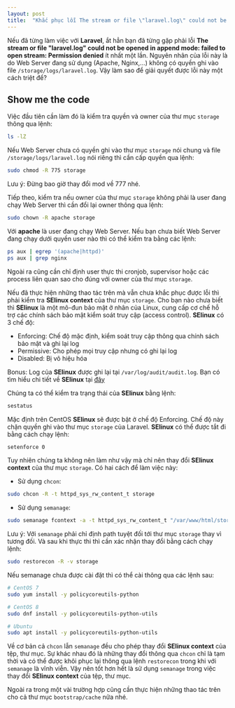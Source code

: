 ```yaml
---
layout: post
title:  "Khắc phục lỗi The stream or file \"laravel.log\" could not be opened in append mode: failed to open stream: Permission denied"
---
```


Nếu đã từng làm việc với **Laravel**, ắt hẳn bạn đã từng gặp phải lỗi **The stream or file "laravel.log" could not be opened in append mode: failed to open stream: Permission denied** ít nhất một lần. Nguyên nhân của lỗi này là do Web Server đang sử dụng (Apache, Nginx,...) không có quyền ghi vào file `/storage/logs/laravel.log`. Vậy làm sao để giải quyết được lỗi này một cách triệt để?

## Show me the code
Việc đầu tiên cần làm đó là kiểm tra quyền và owner của thư mục `storage` thông qua lệnh:
~~~bash
ls -lZ
~~~

Nếu Web Server chưa có quyền ghi vào thư mục `storage` nói chung và file `/storage/logs/laravel.log` nói riêng thì cần cấp quyền qua lệnh:
~~~bash
sudo chmod -R 775 storage
~~~
Lưu ý: Đừng bao giờ thay đổi mod về 777 nhé.

Tiếp theo, kiểm tra nếu owner của thư mục `storage` không phải là user đang chạy Web Server thì cần đổi lại owner thông qua lệnh:
~~~bash
sudo chown -R apache storage
~~~
Với **apache** là user đang chạy Web Server. Nếu bạn chưa biết Web Server đang chạy dưới quyền user nào thì có thể kiểm tra bằng các lệnh:
~~~bash
ps aux | egrep '(apache|httpd)'
ps aux | grep nginx
~~~
Ngoài ra cũng cần chỉ định user thực thi cronjob, supervisor hoặc các process liên quan sao cho đúng với owner của thư mục `storage`.

Nếu đã thực hiện những thao tác trên mà vẫn chưa khắc phục được lỗi thì phải kiểm tra **SElinux context** của thư mục `storage`. Cho bạn nào chưa biết thì **SElinux** là một mô-đun bảo mật ở nhân của Linux, cung cấp cơ chế hỗ trợ các chính sách bảo mật kiểm soát truy cập (access control). **SElinux** có 3 chế độ:
* Enforcing: Chế độ mặc định, kiểm soát truy cập thông qua chính sách bảo mật và ghi lại log
* Permissive: Cho phép mọi truy cập nhưng có ghi lại log
* Disabled: Bị vô hiệu hóa

Bonus: Log của **SElinux** được ghi lại tại `/var/log/audit/audit.log`. Bạn có tìm hiểu chi tiết về **SElinux** tại [đây](https://www.computernetworkingnotes.com/linux-tutorials/selinux-explained-with-examples-in-easy-language.html)

Chúng ta có thể kiểm tra trạng thái của **SElinux** bằng lệnh:
~~~bash
sestatus
~~~

Mặc định trên CentOS **SElinux** sẽ được bật ở chế độ Enforcing. Chế độ này chặn quyền ghi vào thư mục `storage` của Laravel. **SElinux** có thể được tắt đi bằng cách chạy lệnh:
~~~bash
setenforce 0
~~~
Tuy nhiên chúng ta không nên làm như vậy mà chỉ nên thay đổi **SElinux context** của thư mục `storage`. Có hai cách để làm việc này:
* Sử dụng `chcon`:
~~~bash
sudo chcon -R -t httpd_sys_rw_content_t storage
~~~
* Sử dụng `semanage`:
~~~bash
sudo semanage fcontext -a -t httpd_sys_rw_content_t "/var/www/html/storage(/.*)?"
~~~
Lưu ý: Với `semanage` phải chỉ định path tuyệt đối tới thư mục `storage` thay vì tương đối. Và sau khi thực thi thì cần xác nhận thay đổi bằng cách chạy lệnh:
~~~bash
sudo restorecon -R -v storage
~~~
Nếu semanage chưa được cài đặt thì có thể cài thông qua các lệnh sau:
~~~bash
# CentOS 7
sudo yum install -y policycoreutils-python

# CentOS 8
sudo dnf install -y policycoreutils-python-utils

# Ubuntu
sudo apt install -y policycoreutils-python-utils
~~~

Về cơ bản cả `chcon` lẫn `semanage` đều cho phép thay đổi **SElinux context** của tệp, thư mục. Sự khác nhau đó là những thay đổi thông qua `chcon` chỉ là tạm thời và có thể được khôi phục lại thông qua lệnh `restorecon` trong khi với `semanage` là vĩnh viễn. Vậy nên tốt hơn hết là sử dụng `semanage` trong việc thay đổi **SElinux context** của tệp, thư mục.

Ngoài ra trong một vài trường hợp cũng cần thực hiện những thao tác trên cho cả thư mục `bootstrap/cache` nữa nhé.